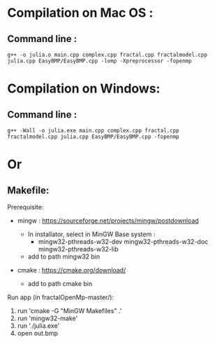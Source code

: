 # Compilation on Mac OS :
## Command line :
```g++ -o julia.o main.cpp complex.cpp fractal.cpp fractalmodel.cpp julia.cpp EasyBMP/EasyBMP.cpp -lomp -Xpreprocessor -fopenmp```

# Compilation on Windows:
## Command line : 
```g++ -Wall -o julia.exe main.cpp complex.cpp fractal.cpp fractalmodel.cpp julia.cpp EasyBMP/EasyBMP.cpp -fopenmp```

# Or

## Makefile:
Prerequisite:
- mingw : https://sourceforge.net/projects/mingw/postdownload
	- In installator, select in MinGW Base system : 
	  * mingw32-pthreads-w32-dev mingw32-pthreads-w32-doc mingw32-pthreads-w32-lib
	- add to path mingw32 bin

- cmake : https://cmake.org/download/
	- add to path cmake bin
  
 Run app (in fractalOpenMp-master/):
1. run 'cmake -G "MinGW Makefiles" .'
2. run 'mingw32-make'
3. run './julia.exe'
4. open out.bmp

